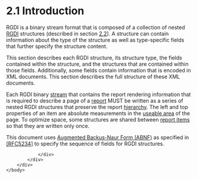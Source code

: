 <html dir="LTR" xmlns:mshelp="http://msdn.microsoft.com/mshelp" xmlns:ddue="http://ddue.schemas.microsoft.com/authoring/2003/5" xmlns:xlink="http://www.w3.org/1999/xlink" xmlns:tool="http://www.microsoft.com/tooltip">
    <head>
        <meta http-equiv="Content-Type" content="text/html; CHARSET=utf-8"></meta>
        <meta name="save" content="history"></meta>
        <title>2.1 Introduction</title>
        <xml>
            <mshelp:toctitle title="2.1 Introduction"></mshelp:toctitle>
            <mshelp:rltitle title="[MS-RGDI]: Introduction"></mshelp:rltitle>
            <mshelp:keyword index="A" term="cea69afe-6c95-4340-ad91-8bdcb85cd796"></mshelp:keyword>
            <mshelp:attr name="DCSext.ContentType" value="open specification"></mshelp:attr>
            <mshelp:attr name="AssetID" value="cea69afe-6c95-4340-ad91-8bdcb85cd796"></mshelp:attr>
            <mshelp:attr name="TopicType" value="kbRef"></mshelp:attr>
            <mshelp:attr name="DCSext.Title" value="[MS-RGDI]: Introduction" />
        </xml>
    </head>
    <body>
        <div id="header">
            <h1 class="heading">2.1 Introduction</h1>
        </div>
        <div id="mainSection">
            <div id="mainBody">
                <div id="allHistory" class="saveHistory"></div>
                <div id="sectionSection0" class="section" name="collapseableSection">
                    

<p>RGDI is a binary stream format that is composed of a
collection of nested <a href="557e6223-9107-4be3-9f7c-b83beb5d16fc.htm#gt_3b4b2dcd-d68b-47da-9487-52e52fc60057">RGDI</a>
structures (described in section <a href="73391ef2-f7d7-4583-8ea1-86ace8e120d6.htm">2.2</a>). A structure can
contain information about the type of the structure as well as type-specific
fields that further specify the structure content.</p>

<p>This section describes each RGDI structure, its structure
type, the fields contained within the structure, and the structures that are
contained within those fields. Additionally, some fields contain information that
is encoded in XML documents. This section describes the full structure of these
XML documents.</p>

<p>Each RGDI binary <a href="557e6223-9107-4be3-9f7c-b83beb5d16fc.htm#gt_f3529cd8-50da-4f36-aa0b-66af455edbb6">stream</a> that contains the
report rendering information that is required to describe a page of a <a href="557e6223-9107-4be3-9f7c-b83beb5d16fc.htm#gt_556439b8-0249-44d1-894c-6c7dbd8f0a00">report</a> MUST be written as a
series of nested RGDI structures that preserve the report <a href="557e6223-9107-4be3-9f7c-b83beb5d16fc.htm#gt_a07fc05d-cdb0-442c-984a-dd3589b9f682">hierarchy</a>. The left and top
properties of an item are absolute measurements in the <a href="557e6223-9107-4be3-9f7c-b83beb5d16fc.htm#gt_bbc1126a-0947-45dd-9c73-9ca91752f994">useable area</a> of the page.
To optimize space, some structures are shared between <a href="557e6223-9107-4be3-9f7c-b83beb5d16fc.htm#gt_c6f8e999-fca9-4e79-96e7-fb4c2c43d601">report items</a> so that they
are written only once.</p>

<p>This document uses <a href="557e6223-9107-4be3-9f7c-b83beb5d16fc.htm#gt_24ddbbb4-b79e-4419-96ec-0fdd229c9ebf">Augmented Backus-Naur Form
(ABNF)</a> as specified in <a href="https://go.microsoft.com/fwlink/?LinkId=123096">[RFC5234]</a> to specify
the sequence of fields for RGDI structures.</p>


                </div>
            </div>
        </div>
    </body>
</html>